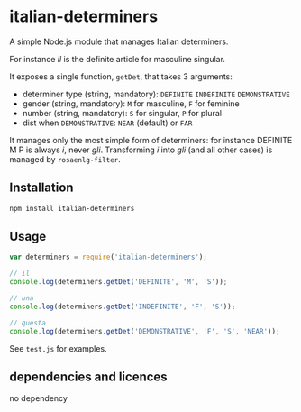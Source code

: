 <!--
Copyright 2019 Ludan Stoecklé
SPDX-License-Identifier: Apache-2.0
-->
# italian-determiners

A simple Node.js module that manages Italian determiners.

For instance _il_ is the definite article for masculine singular.

It exposes a single function, `getDet`, that takes 3 arguments:

* determiner type (string, mandatory): `DEFINITE` `INDEFINITE` `DEMONSTRATIVE`
* gender (string, mandatory): `M` for masculine, `F` for feminine
* number (string, mandatory): `S` for singular, `P` for plural
* dist when `DEMONSTRATIVE`: `NEAR` (default) or `FAR`

It manages only the most simple form of determiners: for instance DEFINITE M P is always _i_, never _gli_. Transforming _i_ into _gli_ (and all other cases) is managed by `rosaenlg-filter`.

## Installation 
```sh
npm install italian-determiners
```

## Usage

```javascript
var determiners = require('italian-determiners');

// il
console.log(determiners.getDet('DEFINITE', 'M', 'S'));

// una
console.log(determiners.getDet('INDEFINITE', 'F', 'S'));

// questa
console.log(determiners.getDet('DEMONSTRATIVE', 'F', 'S', 'NEAR'));
```

See `test.js` for examples.

## dependencies and licences

no dependency

